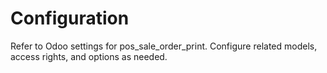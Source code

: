 # Configuration

Refer to Odoo settings for pos_sale_order_print. Configure related models, access rights, and options as needed.
